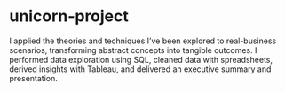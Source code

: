 # unicorn-project
I applied the theories and techniques I’ve been explored to real-business scenarios, transforming abstract concepts into tangible outcomes. I performed data exploration using SQL, cleaned data with spreadsheets, derived insights with Tableau, and delivered an executive summary and presentation.
